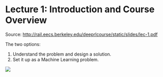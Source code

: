 # Lecture 1: Introduction and Course Overview

Source: http://rail.eecs.berkeley.edu/deeprlcourse/static/slides/lec-1.pdf

The two options:
1. Understand the problem and design a solution.
2. Set it up as a Machine Learning problem.

![](../../static/images/rl-pilgrimage.png)